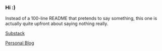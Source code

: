 ### Hi :)

Instead of a 100-line README that pretends to say something, this one is actually quite upfront about saying nothing really.

[Substack](https://csunderthehood.substack.com/) <br>

[Personal Blog](https://chettriyuvraj.github.io](https://chettriyuvraj.github.io/blog))
